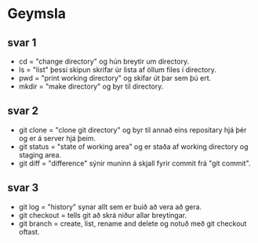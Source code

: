 # Geymsla
## svar 1
* cd = "change directory" og hún breytir um directory.
* ls = "list" þessi skipun skrifar úr lista af öllum files í directory.
* pwd = "print working directory" og skifar út þar sem þú ert.
* mkdir = "make directory" og byr til directory.
## svar 2
* git clone = "clone git directory" og byr til annað eins repositary hjá þér og er á server hjá þeim.
* git status = "state of working area" og er staða af working directory og staging area.
* git diff = "difference" sýnir muninn á skjall fyrir commit frá "git commit".
## svar 3
* git log = "history" synar allt sem er buið að vera að gera.
* git checkout = tells git að skrá niður allar breytingar.
* git branch = create, list, rename and delete og notuð með git checkout oftast.

